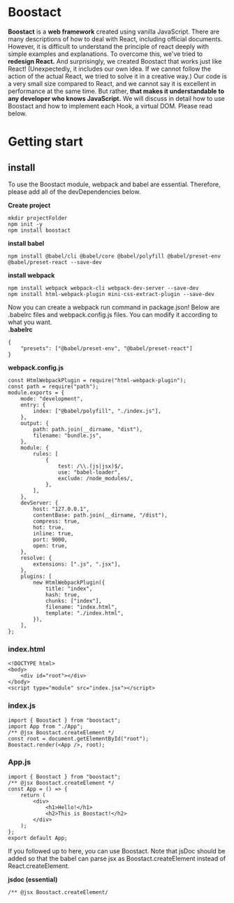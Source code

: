 # Boostact

**Boostact** is a **web framework** created using vanilla JavaScript.
There are many descriptions of how to deal with React, including official documents. However, it is difficult to understand the principle of react deeply with simple examples and explanations. To overcome this, we've tried to **redesign React.**
And surprisingly, we created Boostact that works just like React!
(Unexpectedly, it includes our own idea. If we cannot follow the action of the actual React, we tried to solve it in a creative way.)
Our code is a very small size compared to React, and we cannot say it is excellent in performance at the same time. But rather, **that makes it understandable to any developer who knows JavaScript.**
We will discuss in detail how to use Boostact and how to implement each Hook, a virtual DOM.
Please read below.

# Getting start

## install

To use the Boostact module, webpack and babel are essential. Therefore, please add all of the devDependencies below.

**Create project**

```
mkdir projectFolder
npm init -y
npm install boostact

```

**install babel**

```
npm install @babel/cli @babel/core @babel/polyfill @babel/preset-env @babel/preset-react --save-dev

```

**install webpack**

```
npm install webpack webpack-cli webpack-dev-server --save-dev
npm install html-webpack-plugin mini-css-extract-plugin --save-dev

```

Now you can create a webpack run command in package.json!
Below are .babelrc files and webpack.config.js files. You can modify it according to what you want.  
**.babelrc**

```
{
    "presets": ["@babel/preset-env", "@babel/preset-react"]
}

```

**webpack.config.js**

```
const HtmlWebpackPlugin = require("html-webpack-plugin");
const path = require("path");
module.exports = {
    mode: "development",
    entry: {
        index: ["@babel/polyfill", "./index.js"],
    },
    output: {
        path: path.join(__dirname, "dist"),
        filename: "bundle.js",
    },
    module: {
        rules: [
            {
                test: /\\.(js|jsx)$/,
                use: "babel-loader",
                exclude: /node_modules/,
            },
        ],
    },
    devServer: {
        host: "127.0.0.1",
        contentBase: path.join(__dirname, "/dist"),
        compress: true,
        hot: true,
        inline: true,
        port: 9000,
        open: true,
    },
    resolve: {
        extensions: [".js", ".jsx"],
    },
    plugins: [
        new HtmlWebpackPlugin({
            title: "index",
            hash: true,
            chunks: ["index"],
            filename: "index.html",
            template: "./index.html",
        }),
    ],
};

```

### index.html

```
<!DOCTYPE html>
<body>
    <div id="root"></div>
</body>
<script type="module" src="index.jsx"></script>

```

### index.js

```
import { Boostact } from "boostact";
import App from "./App";
/** @jsx Boostact.createElement */
const root = document.getElementById("root");
Boostact.render(<App />, root);

```

### App.js

```
import { Boostact } from "boostact";
/** @jsx Boostact.createElement */
const App = () => {
    return (
        <div>
            <h1>Hello!</h1>
            <h2>This is Boostact!</h2>
        </div>
    );
};
export default App;

```

If you followed up to here, you can use Boostact. Note that jsDoc should be added so that the babel can parse jsx as Boostact.createElement instead of React.createElement.

**jsdoc (essential)**

```
/** @jsx Boostact.createElement/

```
